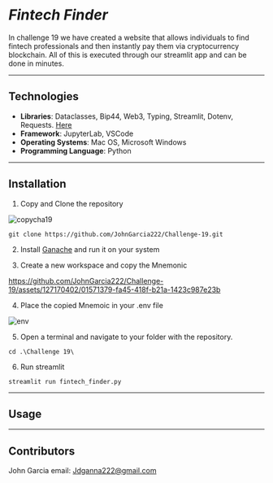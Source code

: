 # ***Fintech Finder***

In challenge 19 we have created a website that allows individuals to find fintech professionals and then instantly pay them via cryptocurrency blockchain. All of this is executed through our streamlit app and can be done in minutes.

------------------------

## Technologies

- __Libraries__: Dataclasses, Bip44, Web3, Typing, Streamlit, Dotenv, Requests. [Here](https://pypi.org/)  
- __Framework__: JupyterLab, VSCode
- __Operating Systems__: Mac OS, Microsoft Windows  
- __Programming Language__: Python  

------------------------

## Installation

1. Copy and Clone the repository  

![copycha19](https://github.com/JohnGarcia222/Challenge-19/assets/127170402/847982c0-1959-4145-ac37-a297f214c580)  

```git clone https://github.com/JohnGarcia222/Challenge-19.git```  

2. Install [Ganache](https://trufflesuite.com/ganache/) and run it on your system

3. Create a new workspace and copy the Mnemonic  

https://github.com/JohnGarcia222/Challenge-19/assets/127170402/01571379-fa45-418f-b21a-1423c987e23b

4. Place the copied Mnemoic in your .env file

![env](https://github.com/JohnGarcia222/Challenge-19/assets/127170402/abc6bddb-b152-4697-b82d-91b9aaf4aa85)

5. Open a terminal and navigate to your folder with the repository. 

```cd .\Challenge 19\```  

6. Run streamlit  

```streamlit run fintech_finder.py```  

-----------------------------

## Usage




----------------------------

## Contributors

John Garcia
email: Jdganna222@gmail.com

